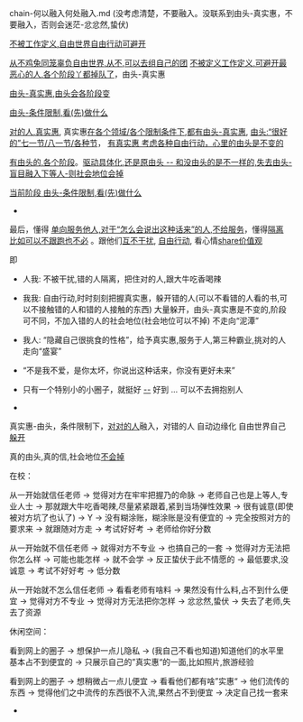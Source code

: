 
chain-何以融入何处融入.md (没考虑清楚，不要融入。没联系到由头-真实惠，不要融入，否则会迷茫-忿忿然,蛰伏)

[不被工作定义,自由世界自由行动可避开](https://www.v2ex.com/notes/28139)

[从不鸡兔同笼辜负自由世界,从不,可以去组自己的团](https://github.com/7900ms/000nottheater_deserted_systemlibrary/blob/master/supplementary/term-心理-自由世界.md) [不被定义工作定义,可避开最恶心的人,各个阶段丫都掉队了](https://github.com/7900ms/000nottheater_deserted_systemlibrary/blob/master/supplementary/chain-近朱者赤.md)，由头-真实惠

[由头-真实惠](https://github.com/7900ms/000nottheater_deserted_systemlibrary/tree/master/small),[由头会各阶段变](https://github.com/7900ms/000nottheater_deserted_systemlibrary/blob/master/supplementary/chain-night-call.md)

[由头-条件限制,看(先)做什么](https://ruby-china.org/notes/4055)

[对的人,真实惠](https://github.com/7900ms/000nottheater_deserted_systemlibrary/tree/master/small), 真实惠[在各个领域/各个限制条件下,都有由头-真实惠](ttps://github.com/7900ms/000nottheater_deserted_systemlibrary/tree/master/small), [由头:“很好的”七一节/八一节/各种节](https://ruby-china.org/notes/4055)， [有真实惠 考虑各种自由行动，心里的由头是不变的](https://www.v2ex.com/notes/28139)

[有由头的,各个阶段](https://github.com/7900ms/000nottheater_deserted_systemlibrary/blob/master/supplementary/chain-night-call.md)。[驱动具体化,还是原由头 -- 和没由头的是不一样的,失去由头-盲目融入下等人-则社会地位会掉](https://github.com/7900ms/000nottheater_deserted_systemlibrary/blob/master/supplementary/term-躲避后-侦探游记.md)

[当前阶段 由头-条件限制,看(先)做什么](https://ruby-china.org/notes/4055)

-

最后，懂得 [单向服务他人,对于“怎么会说出这种话来”的人,不给服务](https://github.com/7900ms/000nottheater_deserted_systemlibrary/blob/master/supplementary/term-聊儿-怎么会说出这种话来.md)，懂得[隔离](https://github.com/7900ms/000nottheater_deserted_systemlibrary/blob/master/supplementary/chain-separating-隔离导致更好的隔离.md) [比如可以不跟跑也不必](https://github.com/7900ms/000nottheater_deserted_systemsoftware/tree/master/net-account-manager-overseas) 。跟他们[互不干扰](https://github.com/7900ms/000nottheater_deserted_systemlibrary/blob/master/supplementary/term-躲避后-侦探游记.md), [自由行动](https://github.com/7900ms/000nottheater_deserted_systemlibrary/blob/master/supplementary/term-心理-自由世界.md), 看心情[share价值观](https://github.com/7900ms/000nottheater_deserted_systemlibrary/blob/master/small)

即
- 人我: 不被干扰,错的人隔离，把住对的人,跟大牛吃香喝辣
- 我我: 自由行动,时时刻刻把握真实惠，躲开错的人(可以不看错的人看的书,可以不接触错的人和错的人接触的东西) 大量躲开，由头-真实惠是不变的,阶段可不同，不加入错的人的社会地位(社会地位可以不掉) 不走向“泥潭”
- 我人: “隐藏自己很挑食的性格”，给予真实惠,服务于人,第三种霸业,挑对的人走向“盛宴”
- “不是我不爱，是你太坏，你说出这种话来，你没有更好未来”
- 只有一个特别小的小圈子，就挺好 [--](https://youtu.be/k3_QFRMCV4c?t=33m15s) 好到 ... 可以不去拥抱别人

-

真实惠-由头，条件限制下，[对对的人](https://github.com/7900ms/000nottheater_deserted_systemlibrary/blob/master/supplementary/term-躲避后-侦探游记.md)融入，对错的人 自动边缘化 自由世界自己[躲开](https://github.com/7900ms/000nottheater_deserted_systemlibrary/blob/master/supplementary/term-心理-自由世界.md) 

真的由头,真的信,社会地位[不会掉](https://github.com/7900ms/000nottheater_deserted_systemlibrary/blob/master/supplementary/term-躲避后-侦探游记.md)



在校：

从一开始就信任老师 -> 觉得对方在牢牢把握乃的命脉 -> 老师自己也是上等人,专业人士 -> 那就跟大牛吃香喝辣,尽量紧紧跟着,紧到当场弹性效果 -> 很有诚意(即使被对方坑了也认了) -> Y -> 没有糊涂账，糊涂账是没有便宜的 -> 完全按照对方的要求来 -> 就跟随对方走 -> 考试好好考 -> 老师给你好分数 

从一开始就不信任老师 -> 就得对方不专业 -> 也搞自己的一套 -> 觉得对方无法把你怎么样 -> 可能也能怎样 -> 就不会学 -> 反正蛰伏于此不情愿的 -> 最低要求,没诚意 -> 考试不好好考 -> 低分数

从一开始就不怎么信任老师 -> 看看老师有啥料 -> 果然没有什么料,占不到什么便宜 -> 觉得对方不专业 -> 觉得对方无法把你怎样 -> 忿忿然,蛰伏 -> 失去了老师,失去了资源 

休闲空间：

看到网上的圈子 -> 想保护一点儿隐私 -> (我自己不看也知道)知道他们的水平里 基本占不到便宜的 -> 只展示自己的”真实惠“的一面,比如照片,旅游经验

看到网上的圈子 -> 想稍微占一点儿便宜 -> 看看他们都有啥”实惠“ -> 他们流传的东西 -> 觉得他们之中流传的东西很不入流,果然占不到便宜 -> 决定自己找一套来





-
